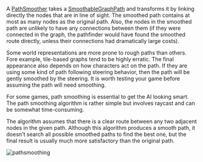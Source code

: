 A [PathSmoother](http://libgdx.badlogicgames.com/gdx-ai/docs/com/badlogic/gdx/ai/pfa/PathSmoother.html) takes a [SmoothableGraphPath](http://libgdx.badlogicgames.com/gdx-ai/docs/com/badlogic/gdx/ai/pfa/SmoothableGraphPath.html) and transforms it by linking directly the nodes that are in line of sight. The smoothed path contains at most as many nodes as the original path. Also, the nodes in the smoothed path are unlikely to have any connections between them (if they were connected in the graph, the pathfinder would have found the smoothed route directly, unless their connections had dramatically large costs).

Some world representations are more prone to rough paths than others. Fore example, tile-based graphs tend to be highly erratic. The final appearance also depends on how characters act on the path. If they are using some kind of path following steering behavior, then the path will be gently smoothed by the steering. It is worth testing your game before assuming the path will need smoothing.

For some games, path smoothing is essential to get the AI looking smart. The path smoothing algorithm is rather simple but involves raycast and can be somewhat time-consuming.

The algorithm assumes that there is a clear route between any two adjacent nodes in the given path. Although this algorithm produces a smooth path, it doesn't search all possible smoothed paths to find the best one, but the final result is usually much more satisfactory than the original path.

![pathsmoothing](https://cloud.githubusercontent.com/assets/2366334/4967722/607250ae-6821-11e4-96d4-1ef3dd193240.png)